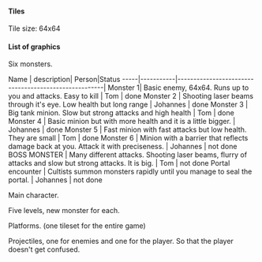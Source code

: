 #### Tiles

Tile size: 64x64

#### List of graphics

Six monsters.

Name | description| Person|Status
-----|-----------|------------------------------------------------------|
Monster 1| Basic enemy, 64x64. Runs up to you and attacks. Easy to kill | Tom | done
Monster 2 | Shooting laser beams through it's eye. Low health but long range | Johannes | done
Monster 3 | Big tank minion. Slow but strong attacks and high health | Tom | done
Monster 4 | Basic minion but with more health and it is a little bigger. | Johannes | done
Monster 5 | Fast minion with fast attacks but low health. They are small | Tom | done
Monster 6 | Minion with a barrier that reflects damage back at you. Attack it with preciseness. | Johannes | not done
BOSS MONSTER | Many different attacks. Shooting laser beams, flurry of attacks and slow but strong attacks. It is big. | Tom | not done
Portal encounter | Cultists summon monsters rapidly until you manage to seal the portal. | Johannes | not done

Main character.

Five levels, new monster for each.

Platforms. (one tileset for the entire game)

Projectiles, one for enemies and one for the player. So that the player doesn't get confused. 

